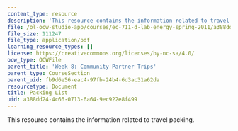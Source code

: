 ```yaml
---
content_type: resource
description: 'This resource contains the information related to travel packing. '
file: /ol-ocw-studio-app/courses/ec-711-d-lab-energy-spring-2011/a388dd244c6607136a649ec922e8f499_MITEC_711S11_trip_pack.pdf
file_size: 111247
file_type: application/pdf
learning_resource_types: []
license: https://creativecommons.org/licenses/by-nc-sa/4.0/
ocw_type: OCWFile
parent_title: 'Week 8: Community Partner Trips'
parent_type: CourseSection
parent_uid: fb9d6e56-eac4-97fb-24b4-6d3ac31a62da
resourcetype: Document
title: Packing List
uid: a388dd24-4c66-0713-6a64-9ec922e8f499
---
```

This resource contains the information related to travel packing. 